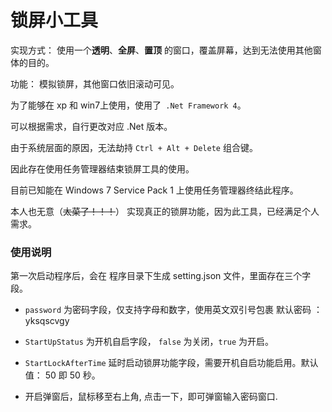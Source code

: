 # 锁屏小工具

实现方式： 使用一个**透明**、**全屏**、**置顶** 的窗口，覆盖屏幕，达到无法使用其他窗体的目的。

功能： 模拟锁屏，其他窗口依旧滚动可见。

为了能够在 xp 和 win7上使用，使用了` .Net Framework 4`。

可以根据需求，自行更改对应 .Net 版本。

由于系统层面的原因，无法劫持 `Ctrl + Alt + Delete` 组合键。

因此存在使用任务管理器结束锁屏工具的使用。

目前已知能在 Windows 7 Service Pack 1 上使用任务管理器终结此程序。

本人也无意（<del>太菜了！！！</del>） 实现真正的锁屏功能，因为此工具，已经满足个人需求。



### 使用说明

第一次启动程序后，会在 程序目录下生成 setting.json 文件，里面存在三个字段。

*  `password` 为密码字段，仅支持字母和数字，使用英文双引号包裹 默认密码 ： yksqscvgy

*  `StartUpStatus` 为开机自启字段， `false` 为关闭，`true` 为开启。

*  `StartLockAfterTime` 延时启动锁屏功能字段，需要开机自启功能启用。默认值： 50  即 50 秒。

*  开启弹窗后，鼠标移至右上角, 点击一下，即可弹窗输入密码窗口.
